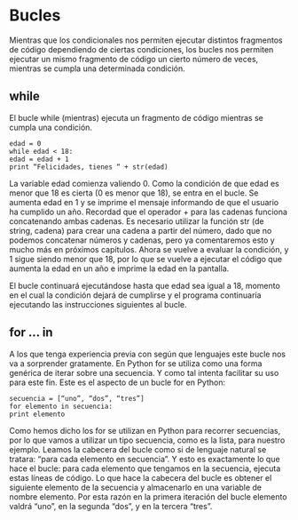 # Bucles

Mientras que los condicionales nos permiten ejecutar distintos fragmentos de
código dependiendo de ciertas condiciones, los bucles nos permiten ejecutar un
mismo fragmento de código un cierto número de veces, mientras se cumpla una
determinada condición.

## while
El bucle while (mientras) ejecuta un fragmento de código mientras se
cumpla una condición.

    edad = 0
    while edad < 18:
    edad = edad + 1
    print “Felicidades, tienes “ + str(edad)

La variable edad comienza valiendo 0. Como la condición de que edad es menor
que 18 es cierta (0 es menor que 18), se entra en el bucle.
Se aumenta edad en 1 y se imprime el mensaje informando de que el usuario ha
cumplido un año. Recordad que el operador + para las cadenas funciona
concatenando ambas cadenas. Es necesario utilizar la función str (de string,
cadena) para crear una cadena a partir del número, dado que no podemos
concatenar números y cadenas, pero ya comentaremos esto y mucho más en
próximos capítulos.
Ahora se vuelve a evaluar la condición, y 1 sigue siendo menor que 18, por lo
que se vuelve a ejecutar el código que aumenta la edad en un año e imprime la
edad en la pantalla.

El bucle continuará ejecutándose hasta que edad sea igual a 18, momento en el
cual la condición dejará de cumplirse y el programa continuaría ejecutando las
instrucciones siguientes al bucle.

## for ... in
A los que tenga experiencia previa con según que lenguajes este bucle nos va
a sorprender gratamente. En Python for se utiliza como una forma genérica de
iterar sobre una secuencia. Y como tal intenta facilitar su uso para este fin.
Este es el aspecto de un bucle
for en Python:

    secuencia = [“uno”, “dos”, “tres”]
    for elemento in secuencia:
    print elemento

Como hemos dicho los for se utilizan en Python para recorrer secuencias, por lo
que vamos a utilizar un tipo secuencia, como es la lista, para nuestro ejemplo.
Leamos la cabecera del bucle como si de lenguaje natural se tratara: “para cada
elemento en secuencia”. Y esto es exactamente lo que hace el bucle: para cada
elemento que tengamos en la secuencia, ejecuta estas líneas de código. Lo que
hace la cabecera del bucle es obtener el siguiente elemento de la secuencia y
almacenarlo en una variable de nombre elemento. Por esta razón en la primera
iteración del bucle elemento valdrá “uno”, en la segunda “dos”, y en la tercera
“tres”.
